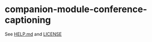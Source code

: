 # companion-module-conference-captioning

See [HELP.md](./companion/HELP.md) and [LICENSE](./LICENSE)
